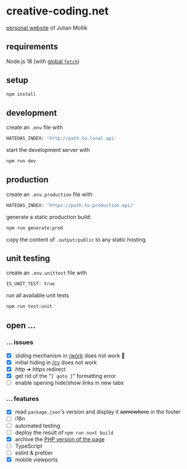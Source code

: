 # creative-coding.net

[personal website](https://www.creative-coding.net/) of Julian Mollik

## requirements

Node.js 18 (with [global `fetch`](https://nodejs.org/de/blog/announcements/v18-release-announce/))

## setup

```bash
npm install
```

## development

create an `.env` file with

```bash
HATEOAS_INDEX: 'http://path.to.local.api'
```

start the development server with

```bash
npm run dev
```

## production

create an `.env.production` file with

```bash
HATEOAS_INDEX: 'https://path.to.production.api/'
```

generate a static production build:

```bash
npm run generate:prod 
```

copy the content of `.output/public` to any static hosting

## unit testing

create an `.env.unittest` file with

```bash
IS_UNIT_TEST: true
```

run all available unit tests

```bash
npm run test:unit
```

## open ...

### ... issues

- [x] sliding mechanism in [/work](https://www.creative-coding.net/work) does not work 🤨
- [x] initial hiding in [/cv](https://www.creative-coding.net/cv) does not work
- [x] _http_ ➔ _https_ redirect
- [x] get rid of the "`[ goto ]`" formatting error
- [ ] enable opening hide/show links in new tabs

### ... features

- [x] read `package.json`'s version and display it ~~somewhere~~ in the footer
- [ ] i18n
- [ ] automated testing
- [ ] deploy the result of `npm run nuxt build`
- [x] archive the [PHP version of the page](https://v1.creative-coding.net/)
- [ ] TypeScript
- [ ] eslint & prettier
- [x] mobile viewports